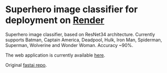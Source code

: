 # Superhero image classifier for deployment on [Render](https://render.com)

Superhero image classifier, based on ResNet34 architecture. Currently supports Batman, Captain America, Deadpool, Hulk, Iron Man, Spiderman, Superman, Wolverine and Wonder Woman. Accuracy ~90%.

The web application is currently available [here](https://test-9394.onrender.com).

Original [fastai repo](https://github.com/render-examples/fastai-v3).
